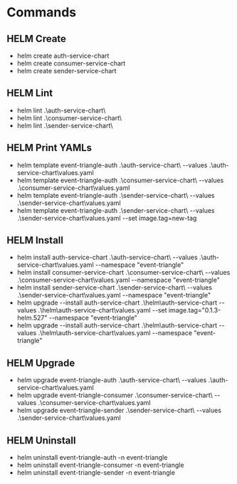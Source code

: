 # Commands

## HELM Create

- helm create auth-service-chart
- helm create consumer-service-chart
- helm create sender-service-chart

## HELM Lint

- helm lint .\auth-service-chart\
- helm lint .\consumer-service-chart\
- helm lint .\sender-service-chart\

## HELM Print YAMLs

- helm template event-triangle-auth .\auth-service-chart\ --values .\auth-service-chart\values.yaml
- helm template event-triangle-auth .\consumer-service-chart\ --values .\consumer-service-chart\values.yaml
- helm template event-triangle-auth .\sender-service-chart\ --values .\sender-service-chart\values.yaml
- helm template event-triangle-auth .\sender-service-chart\ --values .\sender-service-chart\values.yaml --set
  image.tag=new-tag

## HELM Install

- helm install auth-service-chart .\auth-service-chart\ --values .\auth-service-chart\values.yaml --namespace "event-triangle"
- helm install consumer-service-chart .\consumer-service-chart\ --values .\consumer-service-chart\values.yaml --namespace "event-triangle"
- helm install sender-service-chart .\sender-service-chart\ --values .\sender-service-chart\values.yaml --namespace "event-triangle"
- helm upgrade --install auth-service-chart .\helm\auth-service-chart --values .\helm\auth-service-chart\values.yaml --set image.tag="0.1.3-helm.527" --namespace "event-triangle"
- helm upgrade --install auth-service-chart .\helm\auth-service-chart --values .\helm\auth-service-chart\values.yaml --namespace "event-triangle"

## HELM Upgrade

- helm upgrade event-triangle-auth .\auth-service-chart\ --values .\auth-service-chart\values.yaml
- helm upgrade event-triangle-consumer .\consumer-service-chart\ --values .\consumer-service-chart\values.yaml
- helm upgrade event-triangle-sender .\sender-service-chart\ --values .\sender-service-chart\values.yaml

## HELM Uninstall

- helm uninstall event-triangle-auth -n event-triangle
- helm uninstall event-triangle-consumer -n event-triangle
- helm uninstall event-triangle-sender -n event-triangle
